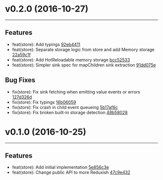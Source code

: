# v0.2.0 (2016-10-27)
---


## Features

- feat(store): Add typings [92eb4411](https://github.com/milankinen/culli/commits/92eb441144bec79d48006471849a925c8ab8767b)
- feat(store): Separate storage logic from store and add Memory storage [22a59c1f](https://github.com/milankinen/culli/commits/22a59c1f16179232285798d5a77101adc942585f)
- feat(store): Add HotReloadable memory storage [bcc52533](https://github.com/milankinen/culli/commits/bcc525334244d6492a28743d4f6a4a649311ea89)
- feat(store): Simpler sink spec for mapChildren sink extraction [91dd075e](https://github.com/milankinen/culli/commits/91dd075e226929de29b1332355c7fb4d58ed85c0)

## Bug Fixes

- fix(store): Fix sink fetching when emitting value events or errors [127d326d](https://github.com/milankinen/culli/commits/127d326d2c22a1cc669c9041fe0fd32d8dff4554)
- fix(store): Fix typings [16b06059](https://github.com/milankinen/culli/commits/16b060597c92f85421addf5c759e5a3c18ef48f2)
- fix(store): Fix crash in child event queueing [5b17af6c](https://github.com/milankinen/culli/commits/5b17af6c8cf3c95757739da37f2b7de5c10c7f39)
- fix(store): Fix broken built-in storage detection [48b58028](https://github.com/milankinen/culli/commits/48b58028b6969216fc30de5a8360e14e5da733b6)


# v0.1.0 (2016-10-25)
---


## Features

- feat(store): Add initial implementation [5e856c3e](https://github.com/milankinen/culli/commits/5e856c3ec9d569212ad311ae33b25fc90003eefe)
- feat(store): Change public API to more Reduxish [47c9e432](https://github.com/milankinen/culli/commits/47c9e4324170811e011303cd849a8e77f5c6cd72)



